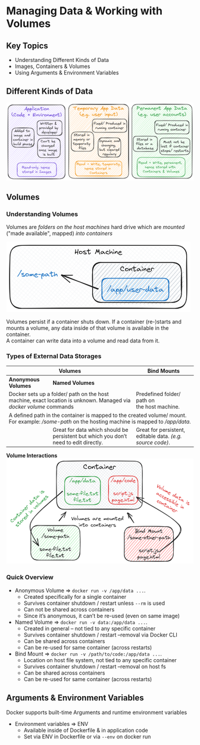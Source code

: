 # Managing Data & Working with Volumes

## Key Topics

- Understanding Different Kinds of Data
- Images, Containers & Volumes
- Using Arguments & Environment Variables

## Different Kinds of Data

![data](./docs/data.excalidraw.png)

## Volumes

### Understanding Volumes

Volumes are _folders on the host machines_ hard drive which are _mounted_ ("made available", mapped) _into containers_

![volumes](./docs/volumes.excalidraw.png)

Volumes persist if a container shuts down. If a container (re-)starts and mounts a volume, any data inside of that volume is available in the container.<br />
A container can write data into a volume and read data from it.

### Types of External Data Storages

<table>
  <thead>
    <tr>
      <th colspan=2>Volumes</th>
      <th>Bind Mounts</th>
    </tr>
  </thead>
  <tbody>
    <tr>
      <td><strong>Anonymous Volumes</strong></td>
      <td><strong>Named Volumes</strong></td>
      <td></td>
    </tr>
    <tr>
      <td colspan=2>Docker sets up a folder/ path on the host machine, exact location is unknown. Managed via <em>docker volume</em> commands</td>
      <td>Predefined folder/ path on<br />the host machine.</td>      
    </tr>
    <tr>
      <td colspan=3>A defined path in the container is mapped to the created volume/ mount. For example: <em>/some-path</em> on the hosting machine is mapped to <em>/app/data</em>.</td>
    </tr>
    <tr>
      <td></td>
      <td>Great for data which should be persistent but which you don’t need to edit directly.</td>
      <td>Great for persistent, editable data. <em>(e.g. source code)</em>.</td>
    </tr>
  </tbody>
</table>

**Volume Interactions**<br />
![interactions](./docs//interactions.excalidraw.png)

### Quick Overview

- Anonymous Volume => `docker run -v /app/data ...`.
  - Created specifically for a single container
  - Survives container shutdown / restart unless `--rm` is used
  - Can not be shared across containers
  - Since it’s anonymous, it can’t be re-used (even on same image)
- Named Volume => `docker run -v data:/app/data ...`.
  - Created in general – not tied to any specific container
  - Survives container shutdown / restart –removal via Docker CLI
  - Can be shared across containers
  - Can be re-used for same container (across restarts)
- Bind Mount => `docker run -v /path/to/code:/app/data ...`.
  - Location on host file system, not tied to any specific container
  - Survives container shutdown / restart –removal on host fs
  - Can be shared across containers
  - Can be re-used for same container (across restarts)

## Arguments & Environment Variables

Docker supports built-time Arguments and runtime environment variables

- Environment variables => ENV
  - Available inside of Dockerfile & in application code
  - Set via ENV in Dockerfile or via `--env` on docker run
